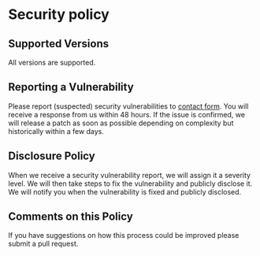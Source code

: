 # Security policy

## Supported Versions

All versions are supported. 

## Reporting a Vulnerability

Please report (suspected) security vulnerabilities to [contact form](https://mldxo.github.io/contact). You will receive a response from us within 48 hours. If the issue is confirmed, we will release a patch as soon as possible depending on complexity but historically within a few days.

## Disclosure Policy

When we receive a security vulnerability report, we will assign it a severity level. We will then take steps to fix the vulnerability and publicly disclose it. We will notify you when the vulnerability is fixed and publicly disclosed.

## Comments on this Policy

If you have suggestions on how this process could be improved please submit a pull request.
